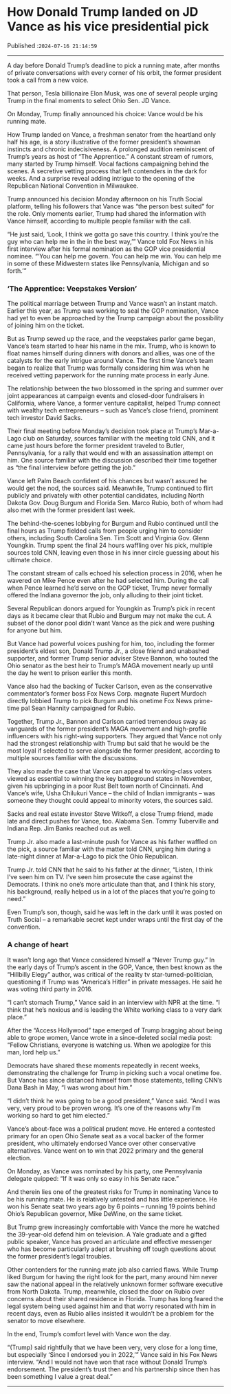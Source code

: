 # How Donald Trump landed on JD Vance as his vice presidential pick

Published :`2024-07-16 21:14:59`

---

A day before Donald Trump’s deadline to pick a running mate, after months of private conversations with every corner of his orbit, the former president took a call from a new voice.

That person, Tesla billionaire Elon Musk, was one of several people urging Trump in the final moments to select Ohio Sen. JD Vance.

On Monday, Trump finally announced his choice: Vance would be his running mate.

How Trump landed on Vance, a freshman senator from the heartland only half his age, is a story illustrative of the former president’s showman instincts and chronic indecisiveness. A prolonged audition reminiscent of Trump’s years as host of “The Apprentice.” A constant stream of rumors, many started by Trump himself. Vocal factions campaigning behind the scenes. A secretive vetting process that left contenders in the dark for weeks. And a surprise reveal adding intrigue to the opening of the Republican National Convention in Milwaukee.

Trump announced his decision Monday afternoon on his Truth Social platform, telling his followers that Vance was “the person best suited” for the role. Only moments earlier, Trump had shared the information with Vance himself, according to multiple people familiar with the call.

“He just said, ‘Look, I think we gotta go save this country. I think you’re the guy who can help me in the in the best way,’” Vance told Fox News in his first interview after his formal nomination as the GOP vice presidential nominee. “‘You can help me govern. You can help me win. You can help me in some of these Midwestern states like Pennsylvania, Michigan and so forth.’”

### ‘The Apprentice: Veepstakes Version’

The political marriage between Trump and Vance wasn’t an instant match. Earlier this year, as Trump was working to seal the GOP nomination, Vance had yet to even be approached by the Trump campaign about the possibility of joining him on the ticket.

But as Trump sewed up the race, and the veepstakes parlor game began, Vance’s team started to hear his name in the mix. Trump, who is known to float names himself during dinners with donors and allies, was one of the catalysts for the early intrigue around Vance. The first time Vance’s team began to realize that Trump was formally considering him was when he received vetting paperwork for the running mate process in early June.

The relationship between the two blossomed in the spring and summer over joint appearances at campaign events and closed-door fundraisers in California, where Vance, a former venture capitalist, helped Trump connect with wealthy tech entrepreneurs – such as Vance’s close friend, prominent tech investor David Sacks.

Their final meeting before Monday’s decision took place at Trump’s Mar-a-Lago club on Saturday, sources familiar with the meeting told CNN, and it came just hours before the former president traveled to Butler, Pennsylvania, for a rally that would end with an assassination attempt on him. One source familiar with the discussion described their time together as “the final interview before getting the job.”

Vance left Palm Beach confident of his chances but wasn’t assured he would get the nod, the sources said. Meanwhile, Trump continued to flirt publicly and privately with other potential candidates, including North Dakota Gov. Doug Burgum and Florida Sen. Marco Rubio, both of whom had also met with the former president last week.

The behind-the-scenes lobbying for Burgum and Rubio continued until the final hours as Trump fielded calls from people urging him to consider others, including South Carolina Sen. Tim Scott and Virginia Gov. Glenn Youngkin. Trump spent the final 24 hours waffling over his pick, multiple sources told CNN, leaving even those in his inner circle guessing about his ultimate choice.

The constant stream of calls echoed his selection process in 2016, when he wavered on Mike Pence even after he had selected him. During the call when Pence learned he’d serve on the GOP ticket, Trump never formally offered the Indiana governor the job, only alluding to their joint ticket.

Several Republican donors argued for Youngkin as Trump’s pick in recent days as it became clear that Rubio and Burgum may not make the cut. A subset of the donor pool didn’t want Vance as the pick and were pushing for anyone but him.

But Vance had powerful voices pushing for him, too, including the former president’s eldest son, Donald Trump Jr., a close friend and unabashed supporter, and former Trump senior adviser Steve Bannon, who touted the Ohio senator as the best heir to Trump’s MAGA movement nearly up until the day he went to prison earlier this month.

Vance also had the backing of Tucker Carlson, even as the conservative commentator’s former boss Fox News Corp. magnate Rupert Murdoch directly lobbied Trump to pick Burgum and his onetime Fox News prime-time pal Sean Hannity campaigned for Rubio.

Together, Trump Jr., Bannon and Carlson carried tremendous sway as vanguards of the former president’s MAGA movement and high-profile influencers with his right-wing supporters. They argued that Vance not only had the strongest relationship with Trump but said that he would be the most loyal if selected to serve alongside the former president, according to multiple sources familiar with the discussions.

They also made the case that Vance can appeal to working-class voters viewed as essential to winning the key battleground states in November, given his upbringing in a poor Rust Belt town north of Cincinnati. And Vance’s wife, Usha Chilukuri Vance – the child of Indian immigrants – was someone they thought could appeal to minority voters, the sources said.

Sacks and real estate investor Steve Witkoff, a close Trump friend, made late and direct pushes for Vance, too. Alabama Sen. Tommy Tuberville and Indiana Rep. Jim Banks reached out as well.

Trump Jr. also made a last-minute push for Vance as his father waffled on the pick, a source familiar with the matter told CNN, urging him during a late-night dinner at Mar-a-Lago to pick the Ohio Republican.

Trump Jr. told CNN that he said to his father at the dinner, “Listen, I think I’ve seen him on TV. I’ve seen him prosecute the case against the Democrats. I think no one’s more articulate than that, and I think his story, his background, really helped us in a lot of the places that you’re going to need.”

Even Trump’s son, though, said he was left in the dark until it was posted on Truth Social – a remarkable secret kept under wraps until the first day of the convention.

### A change of heart

It wasn’t long ago that Vance considered himself a “Never Trump guy.” In the early days of Trump’s ascent in the GOP, Vance, then best known as the “Hillbilly Elegy” author, was critical of the reality tv star-turned-politician, questioning if Trump was “America’s Hitler” in private messages. He said he was voting third party in 2016.

“I can’t stomach Trump,” Vance said in an interview with NPR at the time. “I think that he’s noxious and is leading the White working class to a very dark place.”

After the “Access Hollywood” tape emerged of Trump bragging about being able to grope women, Vance wrote in a since-deleted social media post: “Fellow Christians, everyone is watching us. When we apologize for this man, lord help us.”

Democrats have shared these moments repeatedly in recent weeks, demonstrating the challenge for Trump in picking such a vocal onetime foe. But Vance has since distanced himself from those statements, telling CNN’s Dana Bash in May, “I was wrong about him.”

“I didn’t think he was going to be a good president,” Vance said. “And I was very, very proud to be proven wrong. It’s one of the reasons why I’m working so hard to get him elected.”

Vance’s about-face was a political prudent move. He entered a contested primary for an open Ohio Senate seat as a vocal backer of the former president, who ultimately endorsed Vance over other conservative alternatives. Vance went on to win that 2022 primary and the general election.

On Monday, as Vance was nominated by his party, one Pennsylvania delegate quipped: “If it was only so easy in his Senate race.”

And therein lies one of the greatest risks for Trump in nominating Vance to be his running mate. He is relatively untested and has little experience. He won his Senate seat two years ago by 6 points – running 19 points behind Ohio’s Republican governor, Mike DeWine, on the same ticket.

But Trump grew increasingly comfortable with Vance the more he watched the 39-year-old defend him on television. A Yale graduate and a gifted public speaker, Vance has proved an articulate and effective messenger who has become particularly adept at brushing off tough questions about the former president’s legal troubles.

Other contenders for the running mate job also carried flaws. While Trump liked Burgum for having the right look for the part, many around him never saw the national appeal in the relatively unknown former software executive from North Dakota. Trump, meanwhile, closed the door on Rubio over concerns about their shared residence in Florida. Trump has long feared the legal system being used against him and that worry resonated with him in recent days, even as Rubio allies insisted it wouldn’t be a problem for the senator to move elsewhere.

In the end, Trump’s comfort level with Vance won the day.

“(Trump) said rightfully that we have been very, very close for a long time, but especially ‘Since I endorsed you in 2022,’” Vance said in his Fox News interview. “And I would not have won that race without Donald Trump’s endorsement. The president’s trust then and his partnership since then has been something I value a great deal.”

---

